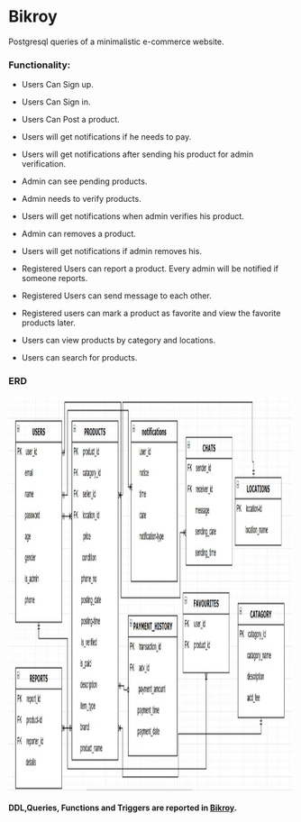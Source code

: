 # Bikroy

Postgresql queries of a minimalistic e-commerce website.

### Functionality:

- Users Can Sign up.
- Users Can Sign in.

- Users Can Post a product.

- Users will get notifications if he needs to pay.

- Users will get notifications after sending his product for admin verification.

- Admin can see pending products.

- Admin needs to verify products.

- Users will get notifications when admin verifies his product.

- Admin can removes a product.

- Users will get notifications if admin removes his.

- Registered Users can report a product. Every admin will be notified if someone reports.

- Registered Users can send message to each other.

- Registered users can mark a product as favorite and view the favorite products later.

- Users can view products by category and locations.

- Users can search for products.

### ERD

<p align="center">
    <img src="https://github.com/Shukti042/Bikroy/blob/master/ERD.jpg" height=700 width=700 >
</p>



#### **DDL,Queries, Functions and Triggers are reported in [Bikroy](https://github.com/Shukti042/Bikroy/blob/master/Bikroy.docx).**

